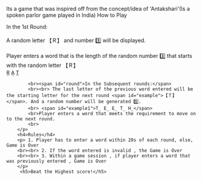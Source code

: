 Its a game that was inspired off from the concept/idea of 'Antakshari'(Is a spoken parlor game played in India)
How to Play
        <p><span id="round">In the 1st Round:</span>
            <br><br>A random letter <span id="example">【Ｒ】</span> and number 3️⃣ will be displayed. 
            <br><br>Player enters a word that is the length of the random number 3️⃣ that starts with the random letter <span id="example">【Ｒ】</span>
            <br> <span id="example1" >R̲ A̲ T̲</span>

            <br><span id="round">In the Subsequent rounds:</span>
            <br><br> The last letter of the previous word entered will be the starting letter for the next round <span id="example">【Ｔ】</span>. And a random number will be generated 5️⃣. 
            <br> <span id="example1">T̲ E̲ E̲ T̲ H̲</span>
            <br>Player enters a word that meets the requirement to move on to the next round.
            <br>
        </p>
        <h4>Rules</h4>
        <p> 1. Player has to enter a word within 20s of each round, else, Game is Over
        <br><br> 2. If the word entered is invalid , the Game is Over
        <br><br> 3. Within a game session , if player enters a word that was previously entered , Game is Over  
        </p>
         <h5>Beat the Highest score!</h5>
